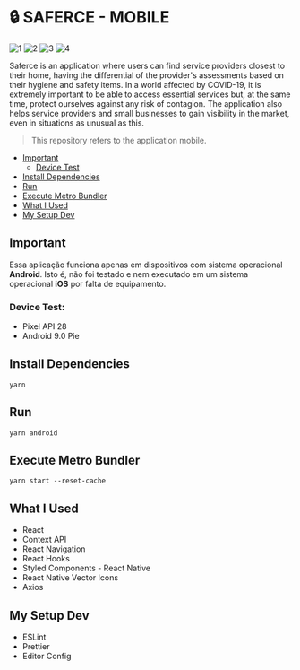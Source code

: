 # 🔒 SAFERCE - MOBILE

![1](https://img.shields.io/badge/16.9.0-React-blue?style=flat-square&logo=react)
![2](https://img.shields.io/badge/0.60.5-React%20Native-purple?style=flat-square&logo=react)
![3](https://img.shields.io/badge/1.38.0-Visual%20Studio%20Code-orange?style=flat-square&logo=visual-studio-code)
![4](https://img.shields.io/badge/1.17.3-Yarn-greenlight?style=flat-square&logo=yarn)

Saferce is an application where users can find service providers closest to their home, having the differential of the provider's assessments based on their hygiene and safety items. In a world affected by COVID-19, it is extremely important to be able to access essential services but, at the same time, protect ourselves against any risk of contagion. The application also helps service providers and small businesses to gain visibility in the market, even in situations as unusual as this.

> This repository refers to the application mobile.

<!-- vscode-markdown-toc -->
* [Important](#Important)
  * [Device Test](#DeviceTest)
* [Install Dependencies](#InstallDependencies)
* [Run](#Run)
* [Execute Metro Bundler](#ExecuteMetroBundler)
* [What I Used](#WhatIUsed)
* [My Setup Dev](#MySetupDev)

<!-- vscode-markdown-toc-config
	numbering=true
	autoSave=true
	/vscode-markdown-toc-config -->
<!-- /vscode-markdown-toc -->

## <a name='Important'></a>Important

Essa aplicação funciona apenas em dispositivos com sistema operacional **Android**. Isto é, não foi testado e nem executado em um sistema operacional **iOS** por falta de equipamento.

### <a name='DeviceTest'></a>Device Test:

- Pixel API 28
- Android 9.0 Pie

## <a name='InstallDependencies'></a>Install Dependencies

	yarn

## <a name='Run'></a>Run

	yarn android

## <a name='ExecuteMetroBundler'></a>Execute Metro Bundler

	yarn start --reset-cache

## <a name='WhatIUsed'></a>What I Used

- React
- Context API
- React Navigation
- React Hooks
- Styled Components - React Native
- React Native Vector Icons
- Axios

## <a name='MySetupDev'></a>My Setup Dev

- ESLint
- Prettier
- Editor Config
